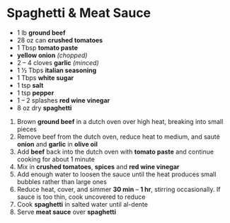 # Spaghetti & Meat Sauce

* 1 lb **ground beef**
* 28 oz can **crushed tomatoes**
* 1 Tbsp **tomato paste**
* **yellow onion** *(chopped)*
* 2 – 4 cloves **garlic** *(minced)*
* 1 1⁄2 Tbps **italian seasoning**
* 1 Tbps **white sugar**
* 1 tsp **salt**
* 1 tsp **pepper**
* 1 – 2 splashes **red wine vinegar**
* 8 oz dry **spaghetti**

1. Brown **ground beef** in a dutch oven over high heat, breaking into small pieces
1. Remove beef from the dutch oven, reduce heat to medium, and sauté **onion** and **garlic** in **olive oil**
1. Add **beef** back into the dutch oven with **tomato paste** and continue cooking for about 1 minute
1. Mix in **crushed tomatoes**, **spices** and **red wine vinegar**
1. Add enough water to loosen the sauce until the heat produces small bubbles rather than large ones
1. Reduce heat, cover, and simmer **30 min** – **1 hr**, stirring occasionally. If sauce is too thin, cook uncovered to reduce
1. Cook **spaghetti** in salted water until al-dente
1. Serve **meat sauce** over **spaghetti**
